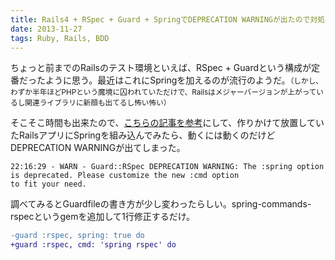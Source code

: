 ```yaml
---
title: Rails4 + RSpec + Guard + SpringでDEPRECATION WARNINGが出たので対処した
date: 2013-11-27
tags: Ruby, Rails, BDD
---
```


ちょっと前までのRailsのテスト環境といえば、RSpec + Guardという構成が定番だったように思う。最近はこれにSpringを加えるのが流行のようだ。<small>（しかし、わずか半年ほどPHPという魔境に囚われていただけで、Railsはメジャーバージョンが上がっているし関連ライブラリに新顔も出てるし怖い怖い）</small>

そこそこ時間も出来たので、[こちらの記事を参考](http://lab.heathrow.co.jp/2013/09/17/3421)にして、作りかけて放置していたRailsアプリにSpringを組み込んでみたら、動くには動くのだけどDEPRECATION WARNINGが出てしまった。

```
22:16:29 - WARN - Guard::RSpec DEPRECATION WARNING: The :spring option is deprecated. Please customize the new :cmd option
to fit your need.
```

調べてみるとGuardfileの書き方が少し変わったらしい。spring-commands-rspecというgemを追加して1行修正するだけ。

```diff
-guard :rspec, spring: true do
+guard :rspec, cmd: 'spring rspec' do
```
